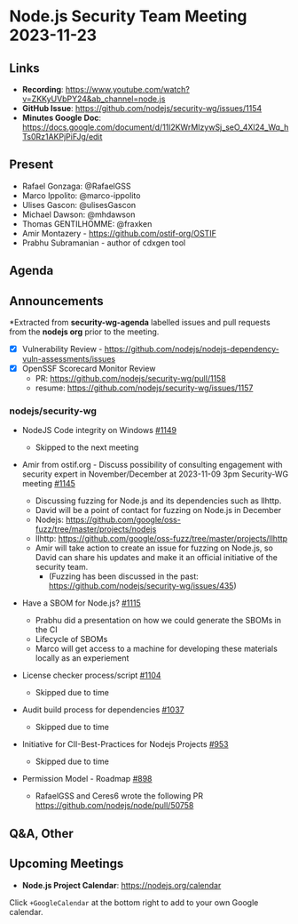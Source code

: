 # Node.js  Security Team Meeting 2023-11-23

## Links

* **Recording**: https://www.youtube.com/watch?v=ZKKyUVbPY24&ab_channel=node.js
* **GitHub Issue**: https://github.com/nodejs/security-wg/issues/1154
* **Minutes Google Doc**: https://docs.google.com/document/d/11l2KWrMIzywSj_seO_4Xl24_Wq_hTs0Rz1AKPjPiFJg/edit

## Present

* Rafael Gonzaga: @RafaelGSS
* Marco Ippolito: @marco-ippolito
* Ulises Gascon: @ulisesGascon
* Michael Dawson: @mhdawson
* Thomas GENTILHOMME: @fraxken
* Amir Montazery - https://github.com/ostif-org/OSTIF
* Prabhu Subramanian - author of cdxgen tool

## Agenda

## Announcements

*Extracted from **security-wg-agenda** labelled issues and pull requests from the **nodejs org** prior to the meeting.

- [X] Vulnerability Review - https://github.com/nodejs/nodejs-dependency-vuln-assessments/issues
- [X] OpenSSF Scorecard Monitor Review
  - PR: https://github.com/nodejs/security-wg/pull/1158
  - resume: https://github.com/nodejs/security-wg/issues/1157

### nodejs/security-wg

* NodeJS Code integrity on Windows [#1149](https://github.com/nodejs/security-wg/issues/1149)
  * Skipped to the next meeting

* Amir from ostif.org - Discuss possibility of consulting engagement with security expert in November/December at 2023-11-09 3pm Security-WG meeting  [#1145](https://github.com/nodejs/security-wg/issues/1145)
  * Discussing fuzzing for Node.js and its dependencies such as llhttp.
  * David will be a point of contact for fuzzing on Node.js in December
  * Nodejs: https://github.com/google/oss-fuzz/tree/master/projects/nodejs
  * llhttp: https://github.com/google/oss-fuzz/tree/master/projects/llhttp
  * Amir will take action to create an issue for fuzzing on Node.js, so David can share his updates and make it an official initiative of the security team.
    * (Fuzzing has been discussed in the past: https://github.com/nodejs/security-wg/issues/435)

* Have a SBOM for Node.js? [#1115](https://github.com/nodejs/security-wg/issues/1115)
  * Prabhu did a presentation on how we could generate the SBOMs in the CI
  * Lifecycle of SBOMs
  * Marco will get access to a machine for developing these materials locally as an experiement

* License checker process/script [#1104](https://github.com/nodejs/security-wg/issues/1104)
  * Skipped due to time

* Audit build process for dependencies [#1037](https://github.com/nodejs/security-wg/issues/1037)
    * Skipped due to time

* Initiative for CII-Best-Practices for Nodejs Projects [#953](https://github.com/nodejs/security-wg/issues/953)
    * Skipped due to time

* Permission Model - Roadmap [#898](https://github.com/nodejs/security-wg/issues/898)
  * RafaelGSS and Ceres6 wrote the following PR https://github.com/nodejs/node/pull/50758

## Q&A, Other

## Upcoming Meetings

* **Node.js Project Calendar**: <https://nodejs.org/calendar>

Click `+GoogleCalendar` at the bottom right to add to your own Google calendar.

